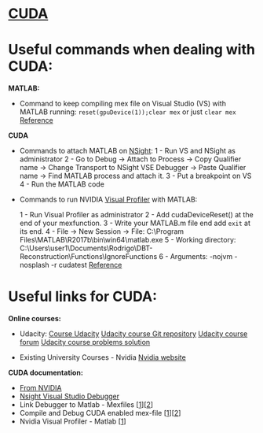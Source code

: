 [CUDA](https://developer.nvidia.com/cuda-zone)
======

# Useful commands when dealing with CUDA:


**MATLAB:**

 - Command to keep compiling mex file on Visual Studio (VS) with MATLAB running:
	`reset(gpuDevice(1));clear mex` or just `clear mex`
	[Reference](https://stackoverflow.com/questions/56028275/fatal-error-lnk1168-cannot-open-filename-mexw64-for-writing)
	
**CUDA**	


 - Commands to attach MATLAB on [NSight](https://developer.nvidia.com/nsight-visual-studio-edition):
	1 - Run VS and NSight as administrator
	2 - Go to Debug -> Attach to Process -> Copy Qualifier name -> Change Transport to NSight VSE Debugger -> Paste Qualifier name -> Find MATLAB process and attach it.
	3 - Put a breakpoint on VS
	4 - Run the MATLAB code

 - Commands to run NVIDIA [Visual Profiler](https://developer.nvidia.com/nvidia-visual-profiler) with MATLAB:

	1 - Run Visual Profiler as administrator
	2 - Add cudaDeviceReset() at the end of your mexfunction.
	3 - Write your MATLAB.m file end add `exit` at its end.
	4 - File -> New Session -> File: C:\Program Files\MATLAB\R2017b\bin\win64\matlab.exe
	5 - Working directory: C:\Users\user1\Documents\Rodrigo\DBT-Reconstruction\Functions\IgnoreFunctions
	6 - Arguments: -nojvm -nosplash -r cudatest
	[Reference](https://stackoverflow.com/questions/11732840/how-to-profile-cuda-using-nvidia-visual-profile-with-matlab)
	
	
	
# Useful links for CUDA:	
	
**Online courses:**


 - Udacity:
 [Course Udacity](https://classroom.udacity.com/courses/cs344)
 [Udacity course Git repository](https://github.com/udacity/cs344)
 [Udacity course forum](https://discussions.udacity.com/c/standalone-courses/intro-to-parallel-programming)
 [Udacity course problems solution](https://github.com/ibebrett/CUDA-CS344)
 
  - Existing University Courses - Nvidia
 [Nvidia website](https://developer.nvidia.com/educators/existing-courses)

**CUDA documentation:**
 
  - [From NVIDIA](https://docs.nvidia.com/cuda/index.html)
  - [Nsight Visual Studio Debugger](http://developer.download.nvidia.com/gameworks/webinars/Profiling-Optimizing-CUDA-Kernel-Code-NVIDIA-Nsight-3_0.mp4)
  - Link Debugger to Matlab - Mexfiles [[1](https://www.mathworks.com/matlabcentral/answers/88541-failed-to-attach-matlab-in-visual-studio-2010-in-order-to-debug-cuda-kernel)][[2](https://stackoverflow.com/questions/34881799/nsight-attach-shows-no-available-processes)]
  - Compile and Debug CUDA enabled mex-file [[1](http://yjxiong.me/others/cuda_mex_vs.html#build-it-with-visual-studio)][[2](https://stackoverflow.com/questions/16716821/how-to-build-mex-file-directly-in-visual-studio)]
  - Nvidia Visual Profiler - Matlab [[1](https://stackoverflow.com/questions/11732840/how-to-profile-cuda-using-nvidia-visual-profile-with-matlab)]
  